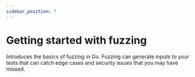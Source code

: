 ```yaml
---
sidebar_position: 7
---
```


# Getting started with fuzzing

Introduces the basics of fuzzing in Go. Fuzzing can generate inputs to your tests that can catch edge cases and security issues that you may have missed.

